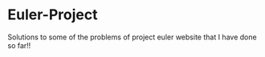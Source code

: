 # Euler-Project
Solutions to some of the problems of project euler website that I have done so far!!
